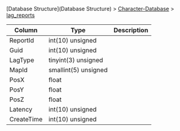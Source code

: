 [Database Structure](Database Structure) > [Character-Database](Character-Database) > [lag_reports](lag_reports)

Column | Type | Description
--- | --- | ---
ReportId | int(10) unsigned | 
Guid | int(10) unsigned | 
LagType | tinyint(3) unsigned | 
MapId | smallint(5) unsigned | 
PosX | float | 
PosY | float | 
PosZ | float | 
Latency | int(10) unsigned | 
CreateTime | int(10) unsigned | 
